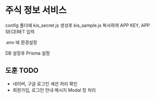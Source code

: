 # 주식 정보 서비스

config 폴더에 kis_secret.js 생성후
kis_sample.js 복사하여 APP KEY, APP SECERET 입력

.env 에 환경설정

DB 설정후 Prisma 설정



## 도훈 TODO

- 네이버, 구글 로그인 세션 처리 확인
- 회원가입, 로그인 안내 메시지 Modal 창 처리

